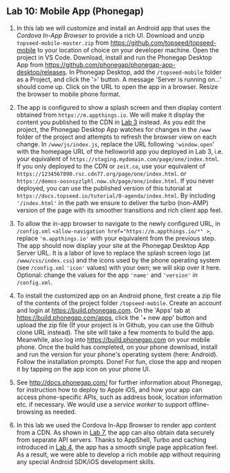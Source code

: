 ## Lab 10: Mobile App (Phonegap)

1. In this lab we will customize and install an Android app that uses the _Cordova In-App Browser_ to provide a rich UI. Download and unzip `topseed-mobile-master.zip` from <a href='https://github.com/topseed/topseed-mobile' target='_blank'>https://github.com/topseed/topseed-mobile</a> to your location of choice on your developer machine. Open the project in VS Code. Download, install and run the Phonegap Desktop App from <a href='https://github.com/phonegap/phonegap-app-desktop/releases' target='_blank'>https://github.com/phonegap/phonegap-app-desktop/releases</a>. In Phonegap Desktop, add the `/topseed-mobile` folder as a Project, and click the '>' button. A message 'Server is running on...' should come up. Click on the URL to open the app in a browser. Resize the browser to mobile phone format. 

2. The app is configured to show a splash screen and then display content obtained from `https://m.appthings.io`. We will make it display the content you published to the CDN in [Lab 3](./3-goLive/) instead. As you edit the project, the Phonegap Desktop App watches for changes in the `/www` folder of the project and attempts to refresh the browser view on each change. In `/www/js/index.js`, replace the URL following `'window.open`' with the homepage URL of the helloworld app you deployed in Lab 3, i.e. your equivalent of `https://staging.mydomain.com/page/one/index.html`. If you only deployed to the CDN or `zeit.co`, use your equivalent of `https://1234567890.rsc.cdn77.org/page/one/index.html`. or `https://demos-oosnsyzlphl.now.sh/page/one/index.html`. If you never deployed, you can use the published version of this tutorial at `https://docs.topseed.io/tutorial/0-agenda/index.html`. By including `'/index.html'` in the path we ensure to deliver the turbo (non-AMP) version of the page with its smoother transitions and rich client app feel.

3. To allow the in-app browser to navigate to the newly configured URL, in `/config.xml` `<allow-navigation href="https://m.appthings.io/*" >`, replace `'m.appthings.io'` with your equivalent from the previous step. The app should now display your site at the 
Phonegap Desktop App Server URL. It is a labor of love to replace the splash screen logo (at `/www/css/index.css`) and the icons used by the phone operating system (see `/config.xml` `'icon'` values) with your own; we will skip over it here. Optional: change the values for the app `'name'` and `'version'` in `/config.xml`.

4. To install the customized app on an Android phone, 
first create a zip file of the contents of the project folder `/topseed-mobile`. Create an account and login at <a href='https://build.phonegap.com' target='_blank'>https://build.phonegap.com</a>. 
On the 'Apps' tab at <a href='https://build.phonegap.com/apps' target='_blank'>https://build.phonegap.com/apps</a>, click the '+ new app' button and upload the zip file (If your project is in Github, you can use the Github clone URL instead). The site will take a few moments to build the app. Meanwhile, also log into <a href='https://build.phonegap.com' target='_blank'>https://build.phonegap.com</a> on your mobile phone. Once the build has completed, on your phone download, install and run the version for your phone's operating system (here: Android). Follow the installation prompts. Done! For fun, close the app and reopen it by tapping on the app icon on your phone UI.

5. See <a href='http://docs.phonegap.com/' target='_blank'>http://docs.phonegap.com/</a> for further information about Phonegap, for instruction how to deploy to Apple iOS, and how your app can access phone-specific APIs, such as address book, location information etc. if necessary. We would use a _service worker_ to support offline-browsing as needed.

6. In this lab we used the Cordova In-App Browser to render app content from a CDN. As shown in [Lab 7](./7-write/), the app can also obtain data securely from separate API servers. Thanks to AppShell, Turbo and caching introduced in [Lab 4](./4-appShell/), the app has a smooth single page application feel. As a result, we were able to develop a rich mobile app without requiring any special Android SDK/iOS development skills. 




